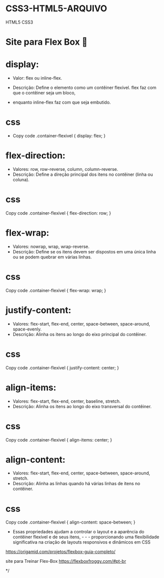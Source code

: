 # CSS3-HTML5-ARQUIVO
HTML5 CSS3

# Site para Flex Box 🎨

# display:

- Valor: flex ou inline-flex.

- Descrição: Define o elemento como um contêiner flexível. flex faz com que o contêiner seja um bloco,
- enquanto inline-flex faz com que seja embutido.

# css

- Copy code
.container-flexivel {
  display: flex;
}

# flex-direction:

- Valores: row, row-reverse, column, column-reverse.
- Descrição: Define a direção principal dos itens no contêiner (linha ou coluna).

# css

Copy code
.container-flexivel {
  flex-direction: row;
}

# flex-wrap:

- Valores: nowrap, wrap, wrap-reverse.
- Descrição: Define se os itens devem ser dispostos em uma única linha ou se podem quebrar em várias linhas.

# css

Copy code
.container-flexivel {
  flex-wrap: wrap;
}

# justify-content:

- Valores: flex-start, flex-end, center, space-between, space-around, space-evenly.
- Descrição: Alinha os itens ao longo do eixo principal do contêiner.

# css

Copy code
.container-flexivel {
  justify-content: center;
}

# align-items:

- Valores: flex-start, flex-end, center, baseline, stretch.
- Descrição: Alinha os itens ao longo do eixo transversal do contêiner.

# css

Copy code
.container-flexivel {
  align-items: center;
}

# align-content:

- Valores: flex-start, flex-end, center, space-between, space-around, stretch.
- Descrição: Alinha as linhas quando há várias linhas de itens no contêiner.

# css

Copy code
.container-flexivel {
  align-content: space-between;
}

- Essas propriedades ajudam a controlar o layout e a aparência do contêiner flexível e de seus itens, - - - proporcionando uma flexibilidade significativa na criação de layouts responsivos e dinâmicos em CSS

https://origamid.com/projetos/flexbox-guia-completo/

site para Treinar Flex-Box
https://flexboxfroggy.com/#pt-br

*/